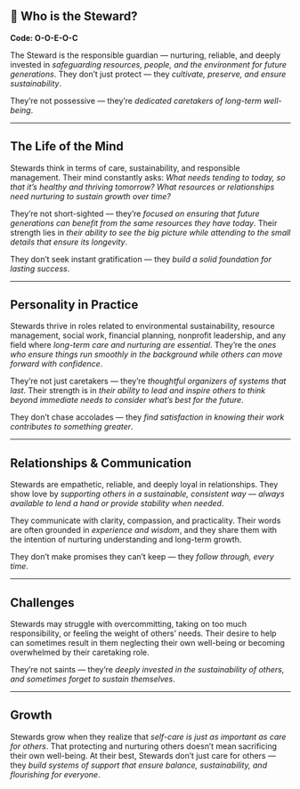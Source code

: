 ## 🌱 Who is the Steward?  
**Code: O-O-E-O-C**

The Steward is the responsible guardian — nurturing, reliable, and deeply invested in *safeguarding resources, people, and the environment for future generations*. They don’t just protect — they *cultivate, preserve, and ensure sustainability*.

They’re not possessive — they’re *dedicated caretakers of long-term well-being*.

---

## The Life of the Mind

Stewards think in terms of care, sustainability, and responsible management. Their mind constantly asks: *What needs tending to today, so that it’s healthy and thriving tomorrow? What resources or relationships need nurturing to sustain growth over time?*

They’re not short-sighted — they’re *focused on ensuring that future generations can benefit from the same resources they have today*. Their strength lies in *their ability to see the big picture while attending to the small details that ensure its longevity*.

They don’t seek instant gratification — they *build a solid foundation for lasting success*.

---

## Personality in Practice

Stewards thrive in roles related to environmental sustainability, resource management, social work, financial planning, nonprofit leadership, and any field where *long-term care and nurturing are essential*. They’re the *ones who ensure things run smoothly in the background while others can move forward with confidence*.

They’re not just caretakers — they’re *thoughtful organizers of systems that last*. Their strength is in *their ability to lead and inspire others to think beyond immediate needs to consider what’s best for the future*.

They don’t chase accolades — they *find satisfaction in knowing their work contributes to something greater*.

---

## Relationships & Communication

Stewards are empathetic, reliable, and deeply loyal in relationships. They show love by *supporting others in a sustainable, consistent way — always available to lend a hand or provide stability when needed*.

They communicate with clarity, compassion, and practicality. Their words are often grounded in *experience and wisdom*, and they share them with the intention of nurturing understanding and long-term growth.

They don’t make promises they can’t keep — they *follow through, every time*.

---

## Challenges

Stewards may struggle with overcommitting, taking on too much responsibility, or feeling the weight of others’ needs. Their desire to help can sometimes result in them neglecting their own well-being or becoming overwhelmed by their caretaking role.

They’re not saints — they’re *deeply invested in the sustainability of others, and sometimes forget to sustain themselves*.

---

## Growth

Stewards grow when they realize that *self-care is just as important as care for others*. That protecting and nurturing others doesn’t mean sacrificing their own well-being. At their best, Stewards don’t just care for others — they *build systems of support that ensure balance, sustainability, and flourishing for everyone*.
